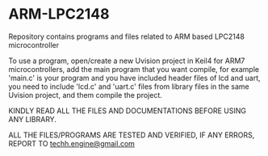 # ARM-LPC2148
Repository contains programs and files related to ARM based LPC2148 microcontroller


To use a program, open/create a new Uvision project in Keil4 for ARM7 microcontrollers, add the main program that you want compile, for example 'main.c' is your program and you have included header files of lcd and uart, you need to include 'lcd.c' and 'uart.c' files from library files in the same Uvision project, and them compile the project.

KINDLY READ ALL THE FILES AND DOCUMENTATIONS BEFORE USING ANY LIBRARY.

ALL THE FILES/PROGRAMS ARE TESTED AND VERIFIED, 
IF ANY ERRORS, REPORT TO techh.engine@gmail.com
